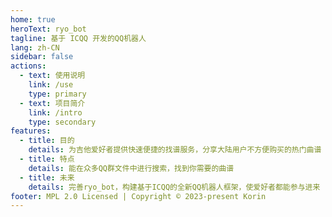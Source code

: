 ```yaml
---
home: true
heroText: ryo_bot
tagline: 基于 ICQQ 开发的QQ机器人
lang: zh-CN
sidebar: false
actions:
  - text: 使用说明
    link: /use
    type: primary
  - text: 项目简介
    link: /intro
    type: secondary
features:
  - title: 目的
    details: 为吉他爱好者提供快速便捷的找谱服务，分享大陆用户不方便购买的热门曲谱
  - title: 特点
    details: 能在众多QQ群文件中进行搜索，找到你需要的曲谱
  - title: 未来
    details: 完善ryo_bot，构建基于ICQQ的全新QQ机器人框架，使爱好者都能参与进来
footer: MPL 2.0 Licensed | Copyright © 2023-present Korin
---
```

